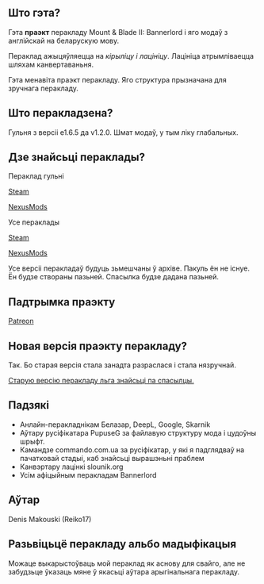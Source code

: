 
## Што гэта?

Гэта **праэкт** перакладу Mount & Blade II: Bannerlord і яго модаў з англійскай на беларускую мову.

Пераклад ажыцяўляецца на *кірыліцу і лацініцу*. Лацініца атрымліваецца шляхам канвертаваньня.

Гэта менавіта праэкт перакладу. Яго структура прызначана для зручнага перакладу.

## Што перакладзена?

Гульня з версіі e1.6.5 да v1.2.0. Шмат модаў, у тым ліку глабальных.

## Дзе знайсьці пераклады?

Пераклад гульні

[Steam](https://steamcommunity.com/sharedfiles/filedetails/?id=2875208329)

[NexusMods](https://www.nexusmods.com/mountandblade2bannerlord/mods/3735)

Усе пераклады

[Steam](https://steamcommunity.com/id/Reiko017/myworkshopfiles/?appid=261550)

[NexusMods](https://www.nexusmods.com/mountandblade2bannerlord/users/55060242?tab=user+files)

Усе версіі перакладаў будуць зьмешчаны ў архіве. Пакуль ён не існуе. Ён будзе створаны пазьней. Спасылка будзе дадана пазьней.

## Падтрымка праэкту

[Patreon](https://patreon.com/Reiko651)

## Новая версія праэкту перакладу?

Так. Бо старая версія стала занадта разраслася і стала нязручнай.

[Старую версію перакладу льга знайсьці па спасылцы.](https://github.com/gitReiko/by-lang-mb-bannerlord)

## Падзякі

* Анлайн-перакладнікам Белазар, DeepL, Google, Skarnik
* Аўтару русіфікатара PupuseG за файлавую структуру мода і цудоўны шрыфт.
* Камандзе commando.com.ua за русіфікатар, у які я падглядваў на пачатковай стадыі, каб знайсьці вырашэньні праблем
* Канвэртару лацінкі slounik.org
* Усім афіцыйным перакладам Bannerlord

## Аўтар

Denis Makouski (Reiko17)

## Разьвіцьцё перакладу альбо мадыфікацыя

Можаце выкарыстоўваць мой пераклад як аснову для свайго, але не забудзьце ўказаць мяне ў якасьці аўтара арыгінальнага перакладу.
